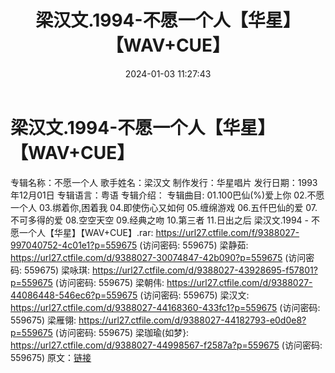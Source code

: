 ﻿---
title: 梁汉文.1994-不愿一个人【华星】【WAV+CUE】
date: 2024-01-03 11:27:43
categories: WAV车载音乐、镜像
tags: 华语中文
---
# 梁汉文.1994-不愿一个人【华星】【WAV+CUE】

专辑名称：不愿一个人
歌手姓名：梁汉文
制作发行：华星唱片
发行日期：1993年12月01日
专辑语言：粤语
专辑介绍：
专辑曲目:
01.100巴仙(%)爱上你
02.不愿一个人
03.绑着你,困着我
04.即使伤心又如何
05.缠绵游戏
06.五仟巴仙的爱
07.不可多得的爱
08.空空天空
09.经典之吻
10.第三者
11.日出之后
梁汉文.1994 - 不愿一个人【华星】【WAV+CUE】.rar: https://url27.ctfile.com/f/9388027-997040752-4c01e1?p=559675
(访问密码: 559675)
梁静茹: https://url27.ctfile.com/d/9388027-30074847-42b090?p=559675
(访问密码: 559675)
梁咏琪: https://url27.ctfile.com/d/9388027-43928695-f57801?p=559675
(访问密码: 559675)
梁朝伟: https://url27.ctfile.com/d/9388027-44086448-546ec6?p=559675
(访问密码: 559675)
梁汉文: https://url27.ctfile.com/d/9388027-44168360-433fc1?p=559675
(访问密码: 559675)
梁雁翎: https://url27.ctfile.com/d/9388027-44182793-e0d0e8?p=559675
(访问密码: 559675)
梁珈瑜(如梦}: https://url27.ctfile.com/d/9388027-44998567-f2587a?p=559675
(访问密码: 559675)
原文：[链接](https://blog.sina.com.cn/s/blog_1647c7e7601031426.html)
